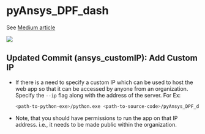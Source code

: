 # pyAnsys_DPF_dash

See [Medium article](https://towardsdatascience.com/ansys-in-a-python-web-app-part-1-post-processing-with-pydpf-44d2fbaa6135)

![](img/pyAnsys_DPF.GIF)

## Updated Commit (ansys_customIP): Add Custom IP 

- If there is a need to specify a custom IP which can be used to host the web app so that it can be accessed by anyone from an organization. Specify the `--ip` flag along with the address of the server. For Ex:

  ```bash
  <path-to-python-exe>/python.exe <path-to-source-code>/pyAnsys_DPF_dash.py --ip 127.0.0.1
  ```

- Note, that you should have permissions to run the app on that IP address. i.e., it needs to be made public within the organization.

  

